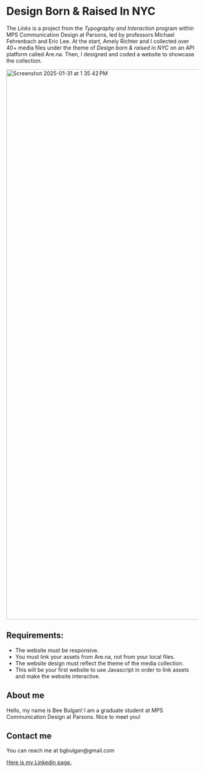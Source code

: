 <h1>Design Born & Raised In NYC</h1>
<p>
The <i>Links</i> is a project from the <i>Typography and Interaction</i> program within MPS Communication Design at Parsons, led by professors Michael Fehrenbach and Eric Lee. At the start, Amely Richter and I collected over 40+ media files under the theme of <i>Design born & raised in NYC</i> on an API platform called Are.na. 
Then, I designed and coded a website to showcase the collection.</p>
<img width="1439" alt="Screenshot 2025-01-31 at 1 35 42 PM" src="https://github.com/user-attachments/assets/bee1d566-d062-414b-abb3-21347123c2e5" />

<h2>Requirements:</h2>
<ul>
  <li>The website must be responsive.</li>
  <li>You must link your assets from Are.na, not from your local files.</li>
  <li>The website design must reflect the theme of the media collection.</li>
  <li>This will be your first website to use Javascript in order to link assets and make the website interactive.</li>
</ul>
<h2>About me</h2>
<p>Hello, my name is Bee Bulgan! I am a graduate student at MPS Communication Design at Parsons. Nice to meet you!</p>
<h2>Contact me</h2>
<p>You can reach me at bgbulgan@gmail.com</p>
<a href="https://www.linkedin.com/in/beeb/">Here is my Linkedin page.</a>
